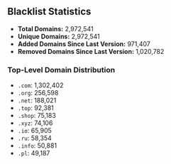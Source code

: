 ## Blacklist Statistics

- **Total Domains:** 2,972,541
- **Unique Domains:** 2,972,541
- **Added Domains Since Last Version:** 971,407
- **Removed Domains Since Last Version:** 1,020,782

### Top-Level Domain Distribution

-  `.com`: 1,302,402
-  `.org`: 256,598
-  `.net`: 188,021
-  `.top`: 92,381
-  `.shop`: 75,183
-  `.xyz`: 74,106
-  `.io`: 65,905
-  `.ru`: 58,354
-  `.info`: 50,881
-  `.pl`: 49,187
